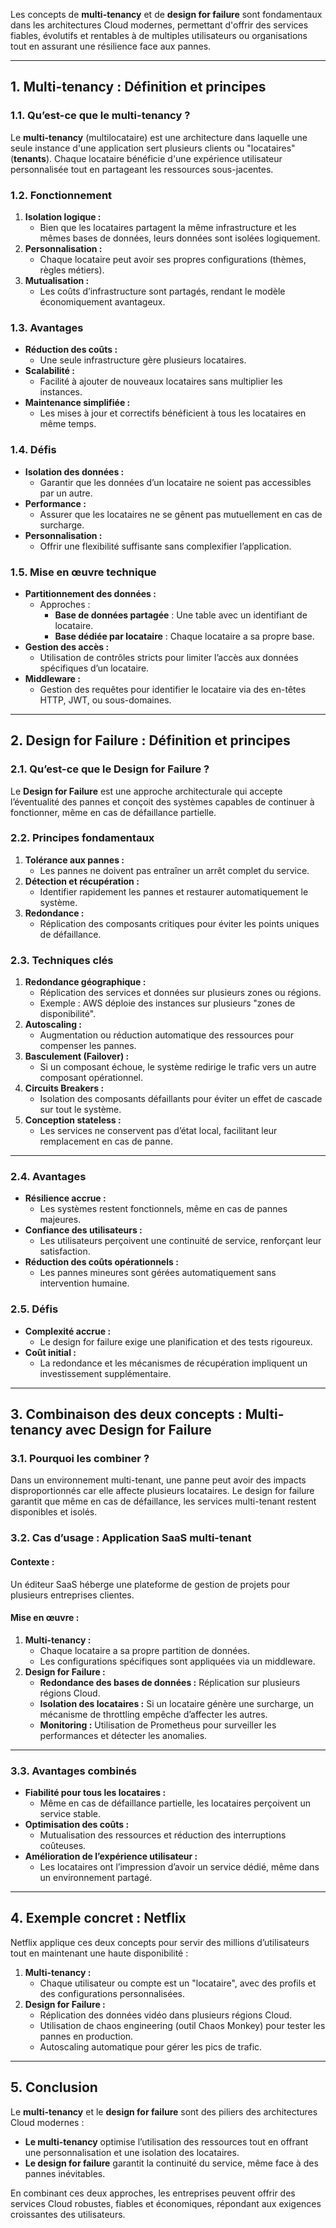 Les concepts de **multi-tenancy** et de **design for failure** sont fondamentaux dans les architectures Cloud modernes, permettant d'offrir des services fiables, évolutifs et rentables à de multiples utilisateurs ou organisations tout en assurant une résilience face aux pannes.

---

## **1. Multi-tenancy : Définition et principes**
### **1.1. Qu’est-ce que le multi-tenancy ?**
Le **multi-tenancy** (multilocataire) est une architecture dans laquelle une seule instance d'une application sert plusieurs clients ou "locataires" (**tenants**). Chaque locataire bénéficie d'une expérience utilisateur personnalisée tout en partageant les ressources sous-jacentes.

### **1.2. Fonctionnement**
1. **Isolation logique :**
   - Bien que les locataires partagent la même infrastructure et les mêmes bases de données, leurs données sont isolées logiquement.
2. **Personnalisation :**
   - Chaque locataire peut avoir ses propres configurations (thèmes, règles métiers).
3. **Mutualisation :**
   - Les coûts d’infrastructure sont partagés, rendant le modèle économiquement avantageux.

### **1.3. Avantages**
- **Réduction des coûts :**
  - Une seule infrastructure gère plusieurs locataires.
- **Scalabilité :**
  - Facilité à ajouter de nouveaux locataires sans multiplier les instances.
- **Maintenance simplifiée :**
  - Les mises à jour et correctifs bénéficient à tous les locataires en même temps.

### **1.4. Défis**
- **Isolation des données :**
  - Garantir que les données d’un locataire ne soient pas accessibles par un autre.
- **Performance :**
  - Assurer que les locataires ne se gênent pas mutuellement en cas de surcharge.
- **Personnalisation :**
  - Offrir une flexibilité suffisante sans complexifier l’application.

### **1.5. Mise en œuvre technique**
- **Partitionnement des données :**
  - Approches :
    - **Base de données partagée** : Une table avec un identifiant de locataire.
    - **Base dédiée par locataire** : Chaque locataire a sa propre base.
- **Gestion des accès :**
  - Utilisation de contrôles stricts pour limiter l’accès aux données spécifiques d’un locataire.
- **Middleware :**
  - Gestion des requêtes pour identifier le locataire via des en-têtes HTTP, JWT, ou sous-domaines.

---

## **2. Design for Failure : Définition et principes**
### **2.1. Qu’est-ce que le Design for Failure ?**
Le **Design for Failure** est une approche architecturale qui accepte l’éventualité des pannes et conçoit des systèmes capables de continuer à fonctionner, même en cas de défaillance partielle.

### **2.2. Principes fondamentaux**
1. **Tolérance aux pannes :**
   - Les pannes ne doivent pas entraîner un arrêt complet du service.
2. **Détection et récupération :**
   - Identifier rapidement les pannes et restaurer automatiquement le système.
3. **Redondance :**
   - Réplication des composants critiques pour éviter les points uniques de défaillance.

### **2.3. Techniques clés**
1. **Redondance géographique :**
   - Réplication des services et données sur plusieurs zones ou régions.
   - Exemple : AWS déploie des instances sur plusieurs "zones de disponibilité".
2. **Autoscaling :**
   - Augmentation ou réduction automatique des ressources pour compenser les pannes.
3. **Basculement (Failover) :**
   - Si un composant échoue, le système redirige le trafic vers un autre composant opérationnel.
4. **Circuits Breakers :**
   - Isolation des composants défaillants pour éviter un effet de cascade sur tout le système.
5. **Conception stateless :**
   - Les services ne conservent pas d’état local, facilitant leur remplacement en cas de panne.

---

### **2.4. Avantages**
- **Résilience accrue :**
  - Les systèmes restent fonctionnels, même en cas de pannes majeures.
- **Confiance des utilisateurs :**
  - Les utilisateurs perçoivent une continuité de service, renforçant leur satisfaction.
- **Réduction des coûts opérationnels :**
  - Les pannes mineures sont gérées automatiquement sans intervention humaine.

### **2.5. Défis**
- **Complexité accrue :**
  - Le design for failure exige une planification et des tests rigoureux.
- **Coût initial :**
  - La redondance et les mécanismes de récupération impliquent un investissement supplémentaire.

---

## **3. Combinaison des deux concepts : Multi-tenancy avec Design for Failure**

### **3.1. Pourquoi les combiner ?**
Dans un environnement multi-tenant, une panne peut avoir des impacts disproportionnés car elle affecte plusieurs locataires. Le design for failure garantit que même en cas de défaillance, les services multi-tenant restent disponibles et isolés.

### **3.2. Cas d’usage : Application SaaS multi-tenant**
#### Contexte :
Un éditeur SaaS héberge une plateforme de gestion de projets pour plusieurs entreprises clientes.

#### Mise en œuvre :
1. **Multi-tenancy :**
   - Chaque locataire a sa propre partition de données.
   - Les configurations spécifiques sont appliquées via un middleware.
2. **Design for Failure :**
   - **Redondance des bases de données :** Réplication sur plusieurs régions Cloud.
   - **Isolation des locataires :** Si un locataire génère une surcharge, un mécanisme de throttling empêche d’affecter les autres.
   - **Monitoring :** Utilisation de Prometheus pour surveiller les performances et détecter les anomalies.

---

### **3.3. Avantages combinés**
- **Fiabilité pour tous les locataires :**
  - Même en cas de défaillance partielle, les locataires perçoivent un service stable.
- **Optimisation des coûts :**
  - Mutualisation des ressources et réduction des interruptions coûteuses.
- **Amélioration de l’expérience utilisateur :**
  - Les locataires ont l’impression d’avoir un service dédié, même dans un environnement partagé.

---

## **4. Exemple concret : Netflix**
Netflix applique ces deux concepts pour servir des millions d’utilisateurs tout en maintenant une haute disponibilité :
1. **Multi-tenancy :**
   - Chaque utilisateur ou compte est un "locataire", avec des profils et des configurations personnalisées.
2. **Design for Failure :**
   - Réplication des données vidéo dans plusieurs régions Cloud.
   - Utilisation de chaos engineering (outil Chaos Monkey) pour tester les pannes en production.
   - Autoscaling automatique pour gérer les pics de trafic.

---

## **5. Conclusion**
Le **multi-tenancy** et le **design for failure** sont des piliers des architectures Cloud modernes :
- **Le multi-tenancy** optimise l’utilisation des ressources tout en offrant une personnalisation et une isolation des locataires.
- **Le design for failure** garantit la continuité du service, même face à des pannes inévitables.

En combinant ces deux approches, les entreprises peuvent offrir des services Cloud robustes, fiables et économiques, répondant aux exigences croissantes des utilisateurs.